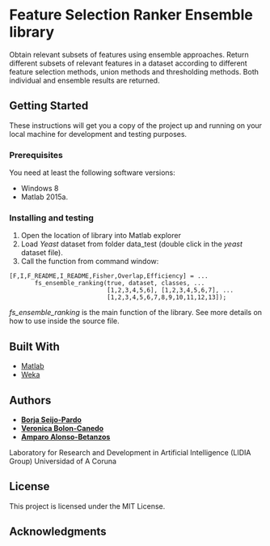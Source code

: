 # Feature Selection Ranker Ensemble library
Obtain relevant subsets of features using ensemble approaches. Return different subsets of relevant features in a dataset according to different feature selection methods, union methods and thresholding methods. Both individual and ensemble results are returned.

## Getting Started

These instructions will get you a copy of the project up and running on your local machine for development and testing purposes.

### Prerequisites

You need at least the following software versions:
- Windows 8
- Matlab 2015a.

### Installing and testing

1. Open the location of library into Matlab explorer
2. Load *Yeast* dataset from folder data_test (double click in the *yeast* dataset file).
3. Call the function from command window:
```
[F,I,F_README,I_README,Fisher,Overlap,Efficiency] = ...
       fs_ensemble_ranking(true, dataset, classes, ...
                           [1,2,3,4,5,6], [1,2,3,4,5,6,7], ...
                           [1,2,3,4,5,6,7,8,9,10,11,12,13]);
```

*fs_ensemble_ranking* is the main function of the library. See more details on how to use inside the source file.

## Built With

* [Matlab](https://es.mathworks.com/products/matlab.html)
* [Weka](https://www.cs.waikato.ac.nz/ml/weka/)

## Authors

* [**Borja Seijo-Pardo**](https://scholar.google.es/citations?user=A8-eWegAAAAJ)
* [**Veronica Bolon-Canedo**](https://scholar.google.es/citations?user=ameK2ocAAAAJ&hl=es)
* [**Amparo Alonso-Betanzos**](https://scholar.google.es/citations?user=4SX-5-oAAAAJ&hl=es)

Laboratory for Research and Development in Artificial Intelligence (LIDIA Group) Universidad of A Coruna

## License

This project is licensed under the MIT License.

## Acknowledgments